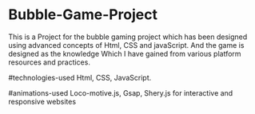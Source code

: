# Bubble-Game-Project
This is a Project  for the bubble gaming project which has been designed using advanced concepts of Html, CSS and javaScript. And the game is designed as the knowledge Which I have gained from various platform resources and practices.

#technologies-used
Html, CSS, JavaScript.

#animations-used Loco-motive.js, Gsap, Shery.js for interactive and responsive websites
